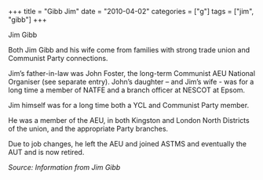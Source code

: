 +++
title = "Gibb Jim"
date = "2010-04-02"
categories = ["g"]
tags = ["jim", "gibb"]
+++

Jim Gibb

Both Jim Gibb and his wife come from families with strong trade union and Communist Party connections.

Jim’s father-in-law was John Foster, the long-term Communist AEU National Organiser (see separate entry). John’s daughter – and Jim’s wife - was for a long time a member of NATFE and a branch officer at NESCOT at Epsom.  
  
Jim himself was for a long time both a YCL and Communist Party member.

He was a member of the AEU, in both Kingston and London North Districts of the union, and the appropriate Party branches.

Due to job changes, he left the AEU and joined ASTMS and eventually the AUT and is now retired.

_Source: Information from Jim Gibb_
